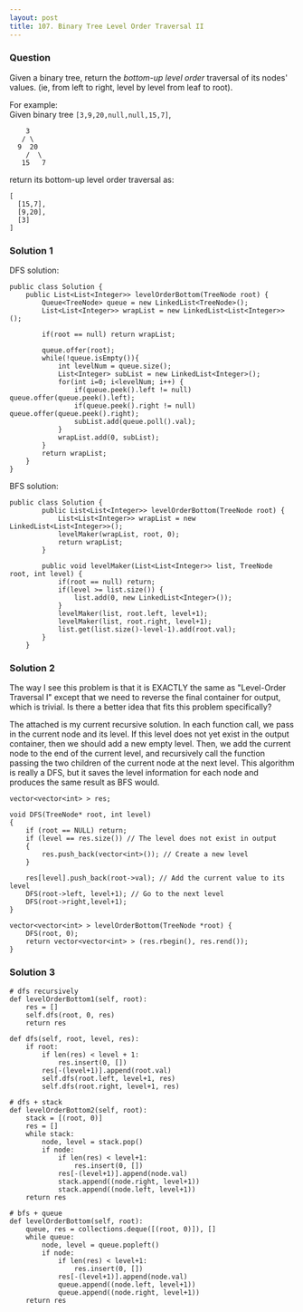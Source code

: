 ```yaml
---
layout: post
title: 107. Binary Tree Level Order Traversal II
---
```

### Question
Given a binary tree, return the _bottom-up level order_ traversal of its
nodes' values. (ie, from left to right, level by level from leaf to root).

For example:  
Given binary tree `[3,9,20,null,null,15,7]`,  

    
    
        3
       / \
      9  20
        /  \
       15   7
    

return its bottom-up level order traversal as:  

    
    
    [
      [15,7],
      [9,20],
      [3]
    ]
    

### Solution 1
DFS solution:

    
    
    public class Solution {
        public List<List<Integer>> levelOrderBottom(TreeNode root) {
            Queue<TreeNode> queue = new LinkedList<TreeNode>();
            List<List<Integer>> wrapList = new LinkedList<List<Integer>>();
            
            if(root == null) return wrapList;
            
            queue.offer(root);
            while(!queue.isEmpty()){
                int levelNum = queue.size();
                List<Integer> subList = new LinkedList<Integer>();
                for(int i=0; i<levelNum; i++) {
                    if(queue.peek().left != null) queue.offer(queue.peek().left);
                    if(queue.peek().right != null) queue.offer(queue.peek().right);
                    subList.add(queue.poll().val);
                }
                wrapList.add(0, subList);
            }
            return wrapList;
        }
    }
    

BFS solution:

    
    
    public class Solution {
            public List<List<Integer>> levelOrderBottom(TreeNode root) {
                List<List<Integer>> wrapList = new LinkedList<List<Integer>>();
                levelMaker(wrapList, root, 0);
                return wrapList;
            }
            
            public void levelMaker(List<List<Integer>> list, TreeNode root, int level) {
                if(root == null) return;
                if(level >= list.size()) {
                    list.add(0, new LinkedList<Integer>());
                }
                levelMaker(list, root.left, level+1);
                levelMaker(list, root.right, level+1);
                list.get(list.size()-level-1).add(root.val);
            }
        }


### Solution 2
The way I see this problem is that it is EXACTLY the same as "Level-Order
Traversal I" except that we need to reverse the final container for output,
which is trivial. Is there a better idea that fits this problem specifically?

The attached is my current recursive solution. In each function call, we pass
in the current node and its level. If this level does not yet exist in the
output container, then we should add a new empty level. Then, we add the
current node to the end of the current level, and recursively call the
function passing the two children of the current node at the next level. This
algorithm is really a DFS, but it saves the level information for each node
and produces the same result as BFS would.

    
    
    vector<vector<int> > res;
    
    void DFS(TreeNode* root, int level)
    {
        if (root == NULL) return;
        if (level == res.size()) // The level does not exist in output
        {
            res.push_back(vector<int>()); // Create a new level
        }
        
        res[level].push_back(root->val); // Add the current value to its level
        DFS(root->left, level+1); // Go to the next level
        DFS(root->right,level+1);
    }
    
    vector<vector<int> > levelOrderBottom(TreeNode *root) {
        DFS(root, 0);
        return vector<vector<int> > (res.rbegin(), res.rend());
    }


### Solution 3
    
    
    # dfs recursively
    def levelOrderBottom1(self, root):
        res = []
        self.dfs(root, 0, res)
        return res
    
    def dfs(self, root, level, res):
        if root:
            if len(res) < level + 1:
                res.insert(0, [])
            res[-(level+1)].append(root.val)
            self.dfs(root.left, level+1, res)
            self.dfs(root.right, level+1, res)
            
    # dfs + stack
    def levelOrderBottom2(self, root):
        stack = [(root, 0)]
        res = []
        while stack:
            node, level = stack.pop()
            if node:
                if len(res) < level+1:
                    res.insert(0, [])
                res[-(level+1)].append(node.val)
                stack.append((node.right, level+1))
                stack.append((node.left, level+1))
        return res
     
    # bfs + queue   
    def levelOrderBottom(self, root):
        queue, res = collections.deque([(root, 0)]), []
        while queue:
            node, level = queue.popleft()
            if node:
                if len(res) < level+1:
                    res.insert(0, [])
                res[-(level+1)].append(node.val)
                queue.append((node.left, level+1))
                queue.append((node.right, level+1))
        return res



